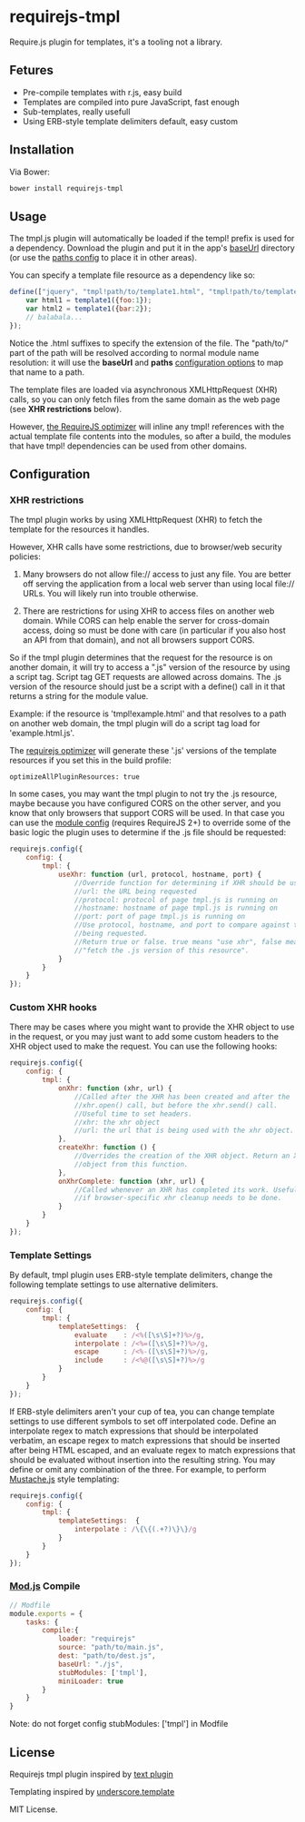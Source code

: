 requirejs-tmpl
==============

Require.js plugin for templates, it's a tooling not a library.

## Fetures

* Pre-compile templates with r.js, easy build
* Templates are compiled into pure JavaScript, fast enough
* Sub-templates, really usefull
* Using ERB-style template delimiters default, easy custom

## Installation

Via Bower:

```sh
bower install requirejs-tmpl
```

## Usage

The tmpl.js plugin will automatically be loaded if the templ! prefix is used for a dependency. Download the plugin and put
it in the app's [baseUrl](http://requirejs.org/docs/api.html#config-baseUrl)
directory (or use the [paths config](http://requirejs.org/docs/api.html#config-paths) to place it in other areas).

You can specify a template file resource as a dependency like so:

```js
define(["jquery", "tmpl!path/to/template1.html", "tmpl!path/to/template2.html"], function($, template1, template2) {
    var html1 = template1({foo:1});
    var html2 = template1({bar:2});
    // balabala...
});
```

Notice the .html suffixes to specify the extension of the file. The
"path/to/" part of the path will be resolved according to normal module name
resolution: it will use the **baseUrl** and **paths** [configuration
options](http://requirejs.org/docs/api.html#config) to map that name to a path.

The template files are loaded via asynchronous XMLHttpRequest (XHR) calls, so you
can only fetch files from the same domain as the web page (see **XHR
restrictions** below).

However, [the RequireJS optimizer](http://requirejs.org/docs/optimization.html)
will inline any tmpl! references with the actual template file contents into the
modules, so after a build, the modules that have tmpl! dependencies can be used
from other domains.

## Configuration

### XHR restrictions

The tmpl plugin works by using XMLHttpRequest (XHR) to fetch the template for the
resources it handles.

However, XHR calls have some restrictions, due to browser/web security policies:

1) Many browsers do not allow file:// access to just any file. You are better
off serving the application from a local web server than using local file://
URLs. You will likely run into trouble otherwise.

2) There are restrictions for using XHR to access files on another web domain.
While CORS can help enable the server for cross-domain access, doing so must
be done with care (in particular if you also host an API from that domain),
and not all browsers support CORS.

So if the tmpl plugin determines that the request for the resource is on another
domain, it will try to access a ".js" version of the resource by using a
script tag. Script tag GET requests are allowed across domains. The .js version
of the resource should just be a script with a define() call in it that returns
a string for the module value.

Example: if the resource is 'tmpl!example.html' and that resolves to a path
on another web domain, the tmpl plugin will do a script tag load for
'example.html.js'.

The [requirejs optimizer](http://requirejs.org/docs/optimization.html) will
generate these '.js' versions of the template resources if you set this in the
build profile:

    optimizeAllPluginResources: true

In some cases, you may want the tmpl plugin to not try the .js resource, maybe
because you have configured CORS on the other server, and you know that only
browsers that support CORS will be used. In that case you can use the
[module config](http://requirejs.org/docs/api.html#config-moduleconfig)
(requires RequireJS 2+) to override some of the basic logic the plugin uses to
determine if the .js file should be requested:

```js
requirejs.config({
    config: {
        tmpl: {
            useXhr: function (url, protocol, hostname, port) {
                //Override function for determining if XHR should be used.
                //url: the URL being requested
                //protocol: protocol of page tmpl.js is running on
                //hostname: hostname of page tmpl.js is running on
                //port: port of page tmpl.js is running on
                //Use protocol, hostname, and port to compare against the url
                //being requested.
                //Return true or false. true means "use xhr", false means
                //"fetch the .js version of this resource".
            }
        }
    }
});
```

### Custom XHR hooks

There may be cases where you might want to provide the XHR object to use
in the request, or you may just want to add some custom headers to the
XHR object used to make the request. You can use the following hooks:

```js
requirejs.config({
    config: {
        tmpl: {
            onXhr: function (xhr, url) {
                //Called after the XHR has been created and after the
                //xhr.open() call, but before the xhr.send() call.
                //Useful time to set headers.
                //xhr: the xhr object
                //url: the url that is being used with the xhr object.
            },
            createXhr: function () {
                //Overrides the creation of the XHR object. Return an XHR
                //object from this function.
            },
            onXhrComplete: function (xhr, url) {
                //Called whenever an XHR has completed its work. Useful
                //if browser-specific xhr cleanup needs to be done.
            }
        }
    }
});
```

### Template Settings

By default, tmpl plugin uses ERB-style template delimiters, change the
following template settings to use alternative delimiters.

```js
requirejs.config({
    config: {
        tmpl: {
            templateSettings:  {
                evaluate    : /<%([\s\S]+?)%>/g,
                interpolate : /<%=([\s\S]+?)%>/g,
                escape      : /<%-([\s\S]+?)%>/g,
                include     : /<%@([\s\S]+?)%>/g
            }
        }
    }
});
```

If ERB-style delimiters aren't your cup of tea, you can change template settings to use different symbols to set off interpolated code. 
Define an interpolate regex to match expressions that should be interpolated verbatim, 
an escape regex to match expressions that should be inserted after being HTML escaped, 
and an evaluate regex to match expressions that should be evaluated without insertion into the resulting string. 
You may define or omit any combination of the three. For example, to perform [Mustache.js](http://github.com/janl/mustache.js#readme) style templating:

```js
requirejs.config({
    config: {
        tmpl: {
            templateSettings:  {
                interpolate : /\{\{(.+?)\}\}/g
            }
        }
    }
});
```

### [Mod.js](https://github.com/modulejs/modjs) Compile

```js
// Modfile
module.exports = {
    tasks: {
        compile:{
            loader: "requirejs"
            source: "path/to/main.js",
            dest: "path/to/dest.js",
            baseUrl: "./js",
            stubModules: ['tmpl'],
            miniLoader: true
        }
    }
}
```

Note: do not forget config stubModules: ['tmpl'] in Modfile

## License

Requirejs tmpl plugin inspired by [text plugin](https://github.com/requirejs/text)

Templating inspired by [underscore.template](http://underscorejs.org/#template)

MIT License.
